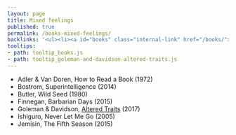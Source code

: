 ```yaml
---
layout: page
title: Mixed feelings
published: true
permalink: /books-mixed-feelings/
backlinks: '<ul><li><a id="books" class="internal-link" href="/books/">Books</a></li></ul>'
tooltips: 
- path: tooltip_books.js
- path: tooltip_goleman-and-davidson-altered-traits.js
---
```


* Adler & Van Doren, How to Read a Book (1972)
* Bostrom, Superintelligence (2014)
* Butler, Wild Seed (1980)
* Finnegan, Barbarian Days (2015)
* Goleman & Davidson, <a id="goleman-and-davidson-altered-traits" class="internal-link" href="/goleman-and-davidson-altered-traits/">Altered Traits</a> (2017)
* Ishiguro, Never Let Me Go (2005)
* Jemisin, The Fifth Season (2015)
